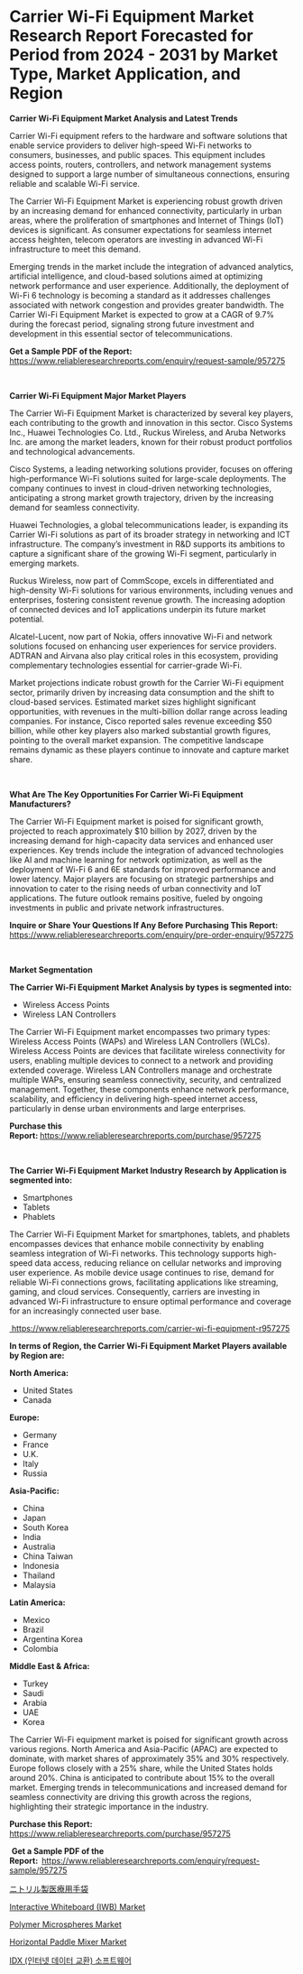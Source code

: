 <p><h1>Carrier Wi-Fi Equipment Market Research Report Forecasted for Period from 2024 -  2031 by Market Type, Market Application, and Region</h1></p><p><strong>Carrier Wi-Fi Equipment Market Analysis and Latest Trends</strong></p>
<p><p>Carrier Wi-Fi equipment refers to the hardware and software solutions that enable service providers to deliver high-speed Wi-Fi networks to consumers, businesses, and public spaces. This equipment includes access points, routers, controllers, and network management systems designed to support a large number of simultaneous connections, ensuring reliable and scalable Wi-Fi service.</p><p>The Carrier Wi-Fi Equipment Market is experiencing robust growth driven by an increasing demand for enhanced connectivity, particularly in urban areas, where the proliferation of smartphones and Internet of Things (IoT) devices is significant. As consumer expectations for seamless internet access heighten, telecom operators are investing in advanced Wi-Fi infrastructure to meet this demand. </p><p>Emerging trends in the market include the integration of advanced analytics, artificial intelligence, and cloud-based solutions aimed at optimizing network performance and user experience. Additionally, the deployment of Wi-Fi 6 technology is becoming a standard as it addresses challenges associated with network congestion and provides greater bandwidth. The Carrier Wi-Fi Equipment Market is expected to grow at a CAGR of 9.7% during the forecast period, signaling strong future investment and development in this essential sector of telecommunications.</p></p>
<p><strong>Get a Sample PDF of the Report:&nbsp;</strong> <a href="https://www.reliableresearchreports.com/enquiry/request-sample/957275">https://www.reliableresearchreports.com/enquiry/request-sample/957275</a></p>
<p>&nbsp;</p>
<p><strong>Carrier Wi-Fi Equipment Major Market Players</strong></p>
<p><p>The Carrier Wi-Fi Equipment Market is characterized by several key players, each contributing to the growth and innovation in this sector. Cisco Systems Inc., Huawei Technologies Co. Ltd., Ruckus Wireless, and Aruba Networks Inc. are among the market leaders, known for their robust product portfolios and technological advancements.</p><p>Cisco Systems, a leading networking solutions provider, focuses on offering high-performance Wi-Fi solutions suited for large-scale deployments. The company continues to invest in cloud-driven networking technologies, anticipating a strong market growth trajectory, driven by the increasing demand for seamless connectivity.</p><p>Huawei Technologies, a global telecommunications leader, is expanding its Carrier Wi-Fi solutions as part of its broader strategy in networking and ICT infrastructure. The company’s investment in R&D supports its ambitions to capture a significant share of the growing Wi-Fi segment, particularly in emerging markets.</p><p>Ruckus Wireless, now part of CommScope, excels in differentiated and high-density Wi-Fi solutions for various environments, including venues and enterprises, fostering consistent revenue growth. The increasing adoption of connected devices and IoT applications underpin its future market potential.</p><p>Alcatel-Lucent, now part of Nokia, offers innovative Wi-Fi and network solutions focused on enhancing user experiences for service providers. ADTRAN and Airvana also play critical roles in this ecosystem, providing complementary technologies essential for carrier-grade Wi-Fi.</p><p>Market projections indicate robust growth for the Carrier Wi-Fi equipment sector, primarily driven by increasing data consumption and the shift to cloud-based services. Estimated market sizes highlight significant opportunities, with revenues in the multi-billion dollar range across leading companies. For instance, Cisco reported sales revenue exceeding $50 billion, while other key players also marked substantial growth figures, pointing to the overall market expansion. The competitive landscape remains dynamic as these players continue to innovate and capture market share.</p></p>
<p>&nbsp;</p>
<p><strong>What Are The Key Opportunities For Carrier Wi-Fi Equipment Manufacturers?</strong></p>
<p><p>The Carrier Wi-Fi Equipment market is poised for significant growth, projected to reach approximately $10 billion by 2027, driven by the increasing demand for high-capacity data services and enhanced user experiences. Key trends include the integration of advanced technologies like AI and machine learning for network optimization, as well as the deployment of Wi-Fi 6 and 6E standards for improved performance and lower latency. Major players are focusing on strategic partnerships and innovation to cater to the rising needs of urban connectivity and IoT applications. The future outlook remains positive, fueled by ongoing investments in public and private network infrastructures.</p></p>
<p><strong>Inquire or Share Your Questions If Any Before Purchasing This Report:</strong> <a href="https://www.reliableresearchreports.com/enquiry/pre-order-enquiry/957275">https://www.reliableresearchreports.com/enquiry/pre-order-enquiry/957275</a></p>
<p>&nbsp;</p>
<p><strong>Market Segmentation</strong></p>
<p><strong>The Carrier Wi-Fi Equipment Market Analysis by types is segmented into:</strong></p>
<p><ul><li>Wireless Access Points</li><li>Wireless LAN Controllers</li></ul></p>
<p><p>The Carrier Wi-Fi Equipment market encompasses two primary types: Wireless Access Points (WAPs) and Wireless LAN Controllers (WLCs). Wireless Access Points are devices that facilitate wireless connectivity for users, enabling multiple devices to connect to a network and providing extended coverage. Wireless LAN Controllers manage and orchestrate multiple WAPs, ensuring seamless connectivity, security, and centralized management. Together, these components enhance network performance, scalability, and efficiency in delivering high-speed internet access, particularly in dense urban environments and large enterprises.</p></p>
<p><strong>Purchase this Report:&nbsp;</strong><a href="https://www.reliableresearchreports.com/purchase/957275">https://www.reliableresearchreports.com/purchase/957275</a></p>
<p>&nbsp;</p>
<p><strong>The Carrier Wi-Fi Equipment Market Industry Research by Application is segmented into:</strong></p>
<p><ul><li>Smartphones</li><li>Tablets</li><li>Phablets</li></ul></p>
<p><p>The Carrier Wi-Fi Equipment Market for smartphones, tablets, and phablets encompasses devices that enhance mobile connectivity by enabling seamless integration of Wi-Fi networks. This technology supports high-speed data access, reducing reliance on cellular networks and improving user experience. As mobile device usage continues to rise, demand for reliable Wi-Fi connections grows, facilitating applications like streaming, gaming, and cloud services. Consequently, carriers are investing in advanced Wi-Fi infrastructure to ensure optimal performance and coverage for an increasingly connected user base.</p></p>
<p><a href="https://www.reliableresearchreports.com/carrier-wi-fi-equipment-r957275">&nbsp;https://www.reliableresearchreports.com/carrier-wi-fi-equipment-r957275</a></p>
<p><strong>In terms of Region, the Carrier Wi-Fi Equipment Market Players available by Region are:</strong></p>
<p>
    <p> <strong> North America: </strong>
        <ul>
            <li>United States</li>
            <li>Canada</li>
        </ul>
        </p> 
    <p> <strong> Europe: </strong>
        <ul>
            <li>Germany</li>
            <li>France</li>
            <li>U.K.</li>
            <li>Italy</li>
            <li>Russia</li>
        </ul>
        </p> 
    <p> <strong> Asia-Pacific: </strong>
        <ul>
            <li>China</li>
            <li>Japan</li>
            <li>South Korea</li>
            <li>India</li>
            <li>Australia</li>
            <li>China Taiwan</li>
            <li>Indonesia</li>
            <li>Thailand</li>
            <li>Malaysia</li>
        </ul>
        </p> 
    <p> <strong> Latin America: </strong>
        <ul>
            <li>Mexico</li>
            <li>Brazil</li>
            <li>Argentina Korea</li>
            <li>Colombia</li>
        </ul>
        </p> 
    <p> <strong> Middle East & Africa: </strong>
        <ul>
            <li>Turkey</li>
            <li>Saudi</li>
            <li>Arabia</li>
            <li>UAE</li>
            <li>Korea</li>
        </ul>
    </p>
    </p>
<p><p>The Carrier Wi-Fi equipment market is poised for significant growth across various regions. North America and Asia-Pacific (APAC) are expected to dominate, with market shares of approximately 35% and 30% respectively. Europe follows closely with a 25% share, while the United States holds around 20%. China is anticipated to contribute about 15% to the overall market. Emerging trends in telecommunications and increased demand for seamless connectivity are driving this growth across the regions, highlighting their strategic importance in the industry.</p></p>
<p><strong>Purchase this Report: </strong><a href="https://www.reliableresearchreports.com/purchase/957275">https://www.reliableresearchreports.com/purchase/957275</a></p>
<p>&nbsp;<strong>Get a Sample PDF of the Report:&nbsp;&nbsp;</strong><a href="https://www.reliableresearchreports.com/enquiry/request-sample/957275">https://www.reliableresearchreports.com/enquiry/request-sample/957275</a></p>
<p><strong></strong></p>
<p><p><a href="https://medium.com/@claudekozey2023/%E3%83%8B%E3%83%88%E3%83%AA%E3%83%AB%E5%8C%BB%E7%99%82%E7%94%A8%E6%89%8B%E8%A2%8B%E5%B8%82%E5%A0%B4%E3%81%AE%E8%A6%8F%E6%A8%A1-%E6%88%90%E9%95%B7%E3%83%88%E3%83%AC%E3%83%B3%E3%83%89-%E7%B5%B1%E8%A8%88%E3%81%A8%E4%BA%88%E6%B8%AC-2024-2031-0b5b7d93273f">ニトリル製医療用手袋</a></p><p><a href="https://github.com/jordond5lezama/Market-Research-Report-List-1/blob/main/interactive-whiteboard-iwb-market.md">Interactive Whiteboard (IWB) Market</a></p><p><a href="https://issuu.com/reportprime-2/docs/polymer-microspheres-market-size-20_53a42016c90999">Polymer Microspheres Market</a></p><p><a href="https://medium.com/@nicola.cornish8787/horizontal-paddle-mixer-market-report-by-product-type-continuous-discontinuous-end-use-chemical-4a434dc55130?postPublishedType=initial">Horizontal Paddle Mixer Market</a></p><p><a href="https://medium.com/@terina.1/%EC%84%B8%EA%B3%84-idx-%EC%9D%B8%ED%84%B0%EB%84%B7-%EB%8D%B0%EC%9D%B4%ED%84%B0-%EA%B5%90%ED%99%98-%EC%86%8C%ED%94%84%ED%8A%B8%EC%9B%A8%EC%96%B4-%EC%8B%9C%EC%9E%A5-%EC%A0%9C%ED%92%88-%EC%9C%A0%ED%98%95-%ED%81%B4%EB%9D%BC%EC%9A%B0%EB%93%9C-%EA%B8%B0%EB%B0%98-%EC%9B%B9-%EA%B8%B0%EB%B0%98-%EC%B5%9C%EC%A2%85-%EC%82%AC%EC%9A%A9%EC%9E%90-%EB%B0%8F-%EC%A7%80%EC%97%AD%EC%97%90-%EB%8C%80%ED%95%9C-%EC%A7%91%EC%A4%91-%EB%B6%84%EC%84%9D-%EB%B0%8F-%EC%98%88%EC%B8%A1-2024-2031-7aaf112cd7fd">IDX (인터넷 데이터 교환) 소프트웨어</a></p></p>